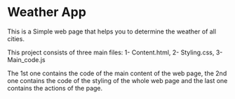 # Weather App

This is a Simple web page that helps you to determine the weather of all cities. 

This project consists of three main files: 1- Content.html, 2- Styling.css, 3- Main_code.js 

The 1st one contains the code of the main content of the web page, the 2nd one contains the code of the styling of the whole web page and the last one contains the actions of the page. 
